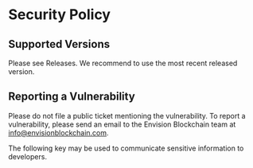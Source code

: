 # Security Policy

## Supported Versions

Please see Releases. We recommend to use the most recent released version.


## Reporting a Vulnerability

Please do not file a public ticket mentioning the vulnerability. To report a vulnerability, please send an email to the Envision Blockchain team at <info@envisionblockchain.com>.

The following key may be used to communicate sensitive information to developers.
